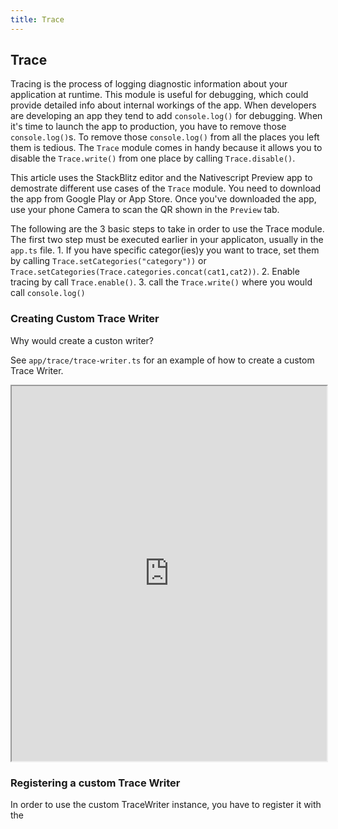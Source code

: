 ```yaml
---
title: Trace
---
```


## Trace

Tracing is the process of logging diagnostic information about your application at runtime. This module is useful for debugging, which could provide detailed info about internal workings of the app. When developers are developing an app they tend to add `console.log()` for debugging. When it's time to launch the app to production, you have to remove those `console.log()`s. To remove those `console.log()` from all the places you left them is tedious. The `Trace` module comes in handy because it allows you to disable the `Trace.write()` from one place by calling `Trace.disable()`.

This article uses the StackBlitz editor and the Nativescript Preview app to demostrate different use cases of the `Trace` module. You need to download the app from Google Play or App Store. Once you've downloaded the app, use your phone Camera to scan the QR shown in the `Preview` tab.

The following are the 3 basic steps to take in order to use the Trace module. The first two step must be executed earlier in your applicaton, usually in the `app.ts` file. 1. If you have specific categor(ies)y you want to trace, set them by calling `Trace.setCategories("category"))` or `Trace.setCategories(Trace.categories.concat(cat1,cat2))`. 2. Enable tracing by call `Trace.enable()`. 3. call the `Trace.write()` where you would call `console.log()`

### Creating Custom Trace Writer

Why would create a custon writer?

See `app/trace/trace-writer.ts` for an example of how to create a custom Trace Writer.

<iframe width="100%" height="600px" src="https://stackblitz.com/edit/nativescript-stackblitz-templates-gdglmn?file=app/trace/trace-writer.tsl"></iframe>

### Registering a custom Trace Writer

In order to use the custom TraceWriter instance, you have to register it with the
